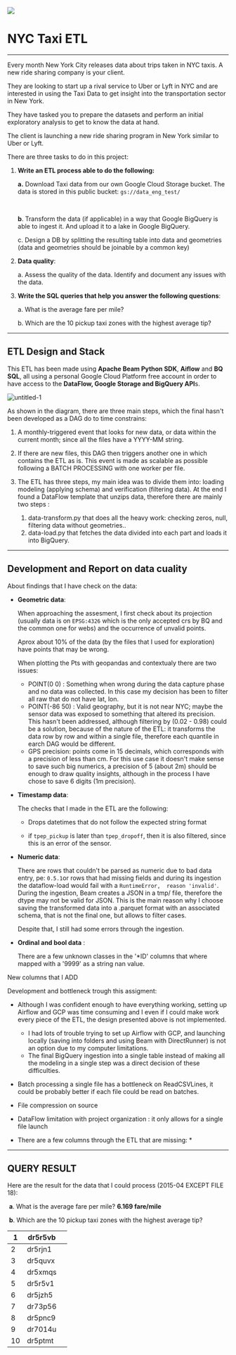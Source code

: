 ![](https://purewows3.imgix.net/images/articles/2018_05/nyc_yellow_taxi_in_times_square_hero.jpg?auto=format,compress&cs=strip)

# NYC Taxi ETL

---

Every month New York City releases data about trips taken in NYC taxis. A new ride sharing company is your client. 

They are looking to start up a rival service to Uber or Lyft in NYC and are interested in using the Taxi Data to get insight into the transportation sector in New York.  

They have tasked you to prepare the datasets and perform an initial exploratory analysis to get to know the data at hand.

The client is  launching a new ride sharing program in New York similar to Uber or  Lyft.



There are three tasks to do in this project:

1. **Write an ETL process able to do the following:**

   **a.** Download Taxi data from our own Google Cloud Storage bucket. The data is stored in this public bucket:   `gs://data_eng_test/ `

   ​	

   **b**. Transform the data (if applicable) in a way that Google BigQuery is able to ingest it. And upload it to a lake in Google BigQuery.

   

   c. Design a DB by splitting the resulting table into data and geometries (data and geometries should be joinable by a common key)

   

2. **Data quality**:

   a. Assess the quality of the data. Identify and document any issues with the data.

   

3. **Write the SQL queries that help you answer the following questions**:

   a. What is the average fare per mile?

   b. Which are the 10 pickup taxi zones with the highest average tip?



----

## ETL Design and Stack

This ETL has been made using **Apache Beam Python SDK**, **Aiflow** and **BQ SQL**, all using a personal Google Cloud Platform free account in order to have access to the **DataFlow, Google Storage and BigQuery API**s.

![untitled-1](/home/laura/Downloads/untitled-1.png)

As shown in the diagram, there are three main steps, which the final hasn't been developed as a DAG do to time constrains:

 1.  A monthly-triggered event that looks for new data, or data within the current month; since all the files have a YYYY-MM string.

     

 2.  If there are new files, this DAG then triggers another one in which contains the ETL as is. This event is made as scalable as possible following a BATCH PROCESSING with one worker per file. 

     

 3.  The ETL has three steps, my main idea was to divide them into: loading modeling (applying schema) and verification (filtering data). At the end I found a DataFlow template that unzips data, therefore there are mainly two steps : 

     	1. data-transform.py that does all the heavy work: checking zeros, null, filtering data without geometries..
     	2. data-load.py that fetches the data divided into each part and loads it into BigQuery.

----

## Development and Report on data cuality

About findings that I have check on the data: 

* **Geometric data**:	

  When approaching the assesment, I first check about its projection (usually data is on `EPSG:4326` which is the only accepted crs by BQ and the common one for webs) and the occurrence of unvalid points. 

  Aprox about 10% of the data (by the files that I used for exploration) have points that may be wrong.

  

  When plotting the Pts with geopandas and contextualy there are two issues:

  	* POINT(0 0) : Something when wrong during the data capture phase and no data was collected. In this case my decision has been to filter all raw that do not have lat, lon.
  	* POINT(-86 50) : Valid geography, but it is not near NYC; maybe the sensor data was exposed to something that altered its precision. This hasn't been addressed, although filtering by (0.02 - 0.98) could be a solution, because of the nature of the ETL: it transforms the data row by row and  within a single file, therefore each quantile in earch DAG would be different.
  	* GPS precision: points come in 15 decimals, which corresponds with a precision of less than cm. For this use case it doesn't make sense to save such big numerics, a precision of 5 (about 2m) should be enough to draw quality insights, although in the process I have chose to save 6 digits (1m precision). 

* **Timestamp data**:	

  The checks that I made in the ETL are the following:

  * Drops datetimes that do not follow the expected string format

  * if `tpep_pickup` is later than `tpep_dropoff`, then it is also filtered, since this is an error of the sensor.

* **Numeric data**:

  There are rows that couldn't be parsed as numeric due to bad data entry, pe: `0.5.1`or rows that had missing fields and during its ingestion the dataflow-load would fail with a `RuntimeError,  reason 'invalid'`. During the ingestion, Beam creates a JSON in a tmp/ file, therefore the dtype may not be valid for JSON. This is the main reason why I choose saving the transformed data into a .parquet format with an associated schema, that is not the final one, but allows to filter cases.

  Despite that, I still had some errors through the ingestion.

* **Ordinal and bool data**  :

  There are a few unknown classes in the '*ID' columns that where mapped with a '9999' as a string nan value.

New columns that I ADD



Development and bottleneck trough this assigment:

* Although I was confident enough to have everything working, setting up Airflow and GCP was time consuming and I even if I could make work every piece of the ETL, the design presented above is not implemented. 
  * I had lots of trouble trying to set up Airflow with GCP, and launching locally (saving into folders and using Beam with DirectRunner) is not an option due to my computer limitations.
  * The final BigQuery ingestion into a single table instead of making all the modeling in a single step was a direct decision of these difficulties.

* Batch processing a single file has a bottleneck on ReadCSVLines, it could be probably better if each file could be read on batches.
* File compression on source
* DataFlow limitation with project organization : it only allows for a single file launch
* There are a few columns through the ETL that are missing:
  * 

---

## QUERY RESULT

Here are the result for the data that I could process (2015-04 EXCEPT FILE 18):

​	**a**. What is the average fare per mile? **6.169 fare/mile**

​	**b**. Which are the 10 pickup taxi zones with the highest average tip?

| 1    | dr5r5vb |      |
| ---- | ------- | ---- |
| 2    | dr5rjn1 |      |
| 3    | dr5quvx |      |
| 4    | dr5xmqs |      |
| 5    | dr5r5v1 |      |
| 6    | dr5jzh5 |      |
| 7    | dr73p56 |      |
| 8    | dr5pnc9 |      |
| 9    | dr7014u |      |
| 10   | dr5ptmt |      |

